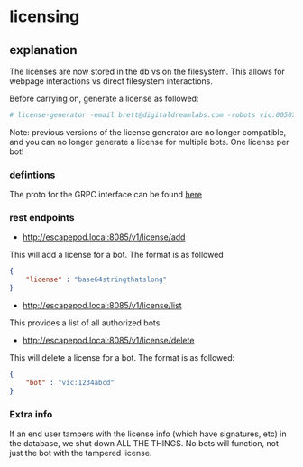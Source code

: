 # licensing

## explanation

The licenses are now stored in the db vs on the filesystem.  This allows for webpage interactions vs direct filesystem interactions.

Before carrying on, generate a license as followed:

```sh
# license-generator -email brett@digitaldreamlabs.com -robots vic:00507778
```

Note:  previous versions of the license generator are no longer compatible, and you can no longer generate a license for multiple bots.  One license per bot!

### defintions

The proto for the GRPC interface can be found [here](https://github.com/DDLbots/escape-pod/blob/master/internal/license/interceptor/proto/interceptor.proto)

### rest endpoints

* http://escapepod.local:8085/v1/license/add

This will add a license for a bot.  The format is as followed

```json
{
	"license" : "base64stringthatslong"
}
```

* http://escapepod.local:8085/v1/license/list

This provides a list of all authorized bots


* http://escapepod.local:8085/v1/license/delete

This will delete a license for a bot.  The format is as followed:
```json
{
	"bot" : "vic:1234abcd"
}
```

### Extra info

If an end user tampers with the license info (which have signatures, etc) in the database, we shut down ALL THE THINGS.  No bots will function, not just the bot with the tampered license.